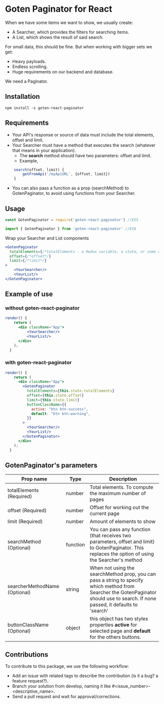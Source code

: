 # Goten Paginator for React

When we have some items we want to show, we usually create:
- A Searcher, which provides the filters for searching items.
- A List, which shows the result of said search.

For small data, this should be fine. But when working with bigger sets we get:
- Heavy payloads.
- Endless scrolling.
- Huge requirements on our backend and database.

We need a Paginator.

## Installation

```npm install -s goten-react-paginator```

## Requirements

- Your API's response or source of data must include the total elements, offset and limit.
- Your Searcher must have a method that executes the search (whatever that means in your application).
    - The **search** method should have two parameters: offset and limit.
    - Example,
```jsx
    search(offset, limit) {
        getFromApi('/myApiURL', {offset, limit})
    }
```
- You can also pass a function as a prop (searchMethod) to GotenPaginator, to avoid using functions from your Searcher.

## Usage

``` jsx
const GotenPaginator = require('goten-react-paginator') //ES5

import { GotenPaginator } from 'goten-react-paginator' //ES6
```

Wrap your Searcher and List components

``` jsx
<GotenPaginator
  totalElements={/*totalElements - a Redux variable, a state, or some other data controlling entity*/}
  offset={/*offset*/}
  limit={/*limit*/}
>
    <YourSearcher/>
    <YourList/>
</GotenPaginator>
```

## Example of use

### without goten-react-paginator

``` jsx
render() {
    return (
      <div className="App">
          <YourSearcher/>
          <YourList/>
      </div>
    );
  }
```

### with goten-react-paginator

``` jsx
render() {
    return (
      <div className="App">
        <GotenPaginator
          totalElements={this.state.totalElements}
          offset={this.state.offset}
          limit={this.state.limit}
          buttonClassName={{
            active: "btn btn-success",
            default: "btn btn-warning",
          }}
        >
          <YourSearcher/>
          <YourList/>
        </GotenPaginator>
      </div>
    );
  }
```

## GotenPaginator's parameters

|Prop name | Type   | Description   |
|---|---|---|
|  totalElements (Required)| number  | Total elements. To compute the maximum number of pages |
|  offset (Required)| number  | Offset for working out the current page |
|  limit (Required)| number  |  Amount of elements to show|
|  searchMethod (Optional)| function |  You can pass any function (that receives two parameters, offset and limit) to GotenPaginator. This replaces the option of using the Searcher's method |
|  searcherMethodName (Optional)| string |  When not using the searchMethod prop, you can pass a string to specify which method from Searcher the GotenPaginator should use to search. If none passed, it defaults to 'search' |
|  buttonClassName (Optional)| object |  this object has two styles properties **active** for selected page and **default** for the others buttons. |

## Contributions

To contribute to this package, we use the following workflow:
- Add an issue with related tags to describe the contribution (is it a bug? a feature request?).
- Branch your solution from develop, naming it like #<issue_number>-<descriptive_name>.
- Send a pull request and wait for approval/corrections.

